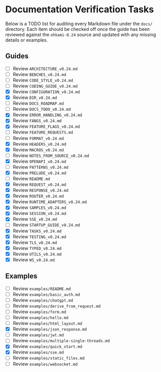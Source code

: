 # Documentation Verification Tasks

Below is a TODO list for auditing every Markdown file under the `docs/` directory.
Each item should be checked off once the guide has been reviewed against the
`ohkami-0.24` source and updated with any missing details or examples.

## Guides

- [ ] Review `ARCHITECTURE_v0.24.md`
- [ ] Review `BENCHES_v0.24.md`
- [ ] Review `CODE_STYLE_v0.24.md`
- [ ] Review `CODING_GUIDE_v0.24.md`
- [x] Review `CONFIGURATION_v0.24.md`
- [x] Review `DIR_v0.24.md`
- [ ] Review `DOCS_ROADMAP.md`
- [ ] Review `DOCS_TODO_v0.24.md`
- [x] Review `ERROR_HANDLING_v0.24.md`
 - [x] Review `FANGS_v0.24.md`
- [x] Review `FEATURE_FLAGS_v0.24.md`
- [ ] Review `FEATURE_REQUESTS.md`
- [ ] Review `FORMAT_v0.24.md`
- [x] Review `HEADERS_v0.24.md`
- [x] Review `MACROS_v0.24.md`
- [ ] Review `NOTES_FROM_SOURCE_v0.24.md`
- [x] Review `OPENAPI_v0.24.md`
- [ ] Review `PATTERNS_v0.24.md`
- [x] Review `PRELUDE_v0.24.md`
- [ ] Review `README.md`
- [x] Review `REQUEST_v0.24.md`
- [x] Review `RESPONSE_v0.24.md`
- [x] Review `ROUTER_v0.24.md`
- [x] Review `RUNTIME_ADAPTERS_v0.24.md`
- [x] Review `SAMPLES_v0.24.md`
- [x] Review `SESSION_v0.24.md`
- [x] Review `SSE_v0.24.md`
- [ ] Review `STARTUP_GUIDE_v0.24.md`
- [x] Review `TASKS_v0.24.md`
- [x] Review `TESTING_v0.24.md`
- [x] Review `TLS_v0.24.md`
 - [x] Review `TYPED_v0.24.md`
- [x] Review `UTILS_v0.24.md`
- [x] Review `WS_v0.24.md`

## Examples
- [ ] Review `examples/README.md`
- [ ] Review `examples/basic_auth.md`
- [ ] Review `examples/chatgpt.md`
- [ ] Review `examples/derive_from_request.md`
- [ ] Review `examples/form.md`
- [ ] Review `examples/hello.md`
- [ ] Review `examples/html_layout.md`
- [x] Review `examples/json_response.md`
- [ ] Review `examples/jwt.md`
- [ ] Review `examples/multiple-single-threads.md`
- [x] Review `examples/quick_start.md`
- [x] Review `examples/sse.md`
- [ ] Review `examples/static_files.md`
- [ ] Review `examples/websocket.md`
